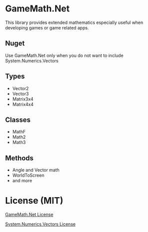 # GameMath.Net

This library provides extended mathematics especially useful when developing games or game related apps.

## Nuget
Use GameMath.Net only when you do not want to include System.Numerics.Vectors

## Types
- Vector2
- Vector3
- Matrix3x4
- Matrix4x4

## Classes
- MathF
- Math2
- Math3

## Methods
- Angle and Vector math
- WorldToScreen
- and more

# License (MIT)

[GameMath.Net License](https://github.com/michel-pi/GameMath.Net/blob/master/LICENSE "GameMath.Net License")

[System.Numerics.Vectors License](https://github.com/dotnet/corefx/blob/master/LICENSE.TXT "System.Numerics.Vectors License")

